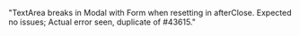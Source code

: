 "TextArea breaks in Modal with Form when resetting in afterClose. Expected no issues; Actual error seen, duplicate of #43615."

